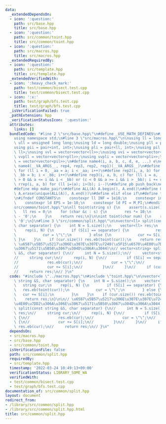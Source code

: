 ```yaml
---
data:
  _extendedDependsOn:
  - icon: ':question:'
    path: src/base.hpp
    title: src/base.hpp
  - icon: ':question:'
    path: src/common/toint.hpp
    title: src/common/toint.hpp
  - icon: ':question:'
    path: src/macros.hpp
    title: src/macros.hpp
  _extendedRequiredBy:
  - icon: ':question:'
    path: src/template.hpp
    title: src/template.hpp
  _extendedVerifiedWith:
  - icon: ':heavy_check_mark:'
    path: test/common/bisect.test.cpp
    title: test/common/bisect.test.cpp
  - icon: ':x:'
    path: test/graph/bfs.test.cpp
    title: test/graph/bfs.test.cpp
  _isVerificationFailed: true
  _pathExtension: hpp
  _verificationStatusIcon: ':question:'
  attributes:
    links: []
  bundledCode: "#line 2 \"src/base.hpp\"\n#define _USE_MATH_DEFINES\n#include <bits/stdc++.h>\n\
    using namespace std;\n#line 3 \"src/macros.hpp\"\n\nusing ll = long long;\nusing\
    \ ull = unsigned long long;\nusing ld = long double;\nusing pll = pair<ll, ll>;\n\
    using pii = pair<int, int>;\nusing pli = pair<ll, int>;\nusing pil = pair<int,\
    \ ll>;\nusing vvl = vector<vector<ll>>;\nusing vvi = vector<vector<int>>;\nusing\
    \ vvpll = vector<vector<pll>>;\nusing vvpli = vector<vector<pli>>;\nusing vvpil\
    \ = vector<vector<pil>>;\n#define name4(i, a, b, c, d, e, ...) e\n#define rep(...)\
    \ name4(__VA_ARGS__, rep4, rep3, rep2, rep1)(__VA_ARGS__)\n#define rep1(i, a)\
    \ for (ll i = 0, _aa = a; i < _aa; i++)\n#define rep2(i, a, b) for (ll i = a,\
    \ _bb = b; i < _bb; i++)\n#define rep3(i, a, b, c) for (ll i = a, _bb = b; (c\
    \ > 0 && a <= i && i < _bb) or (c < 0 && a >= i && i > _bb); i += c)\n#define\
    \ rrep(i, a, b) for (ll i=(a); i>(b); i--)\n#define pb push_back\n#define eb emplace_back\n\
    #define mkp make_pair\n#define ALL(A) A.begin(), A.end()\n#define UNIQUE(A) sort(ALL(A)),\
    \ A.erase(unique(ALL(A)), A.end())\n#define elif else if\n#define tostr to_string\n\
    \n#ifndef CONSTANTS\n    constexpr ll INF = 1e18;\n    constexpr int MOD = 1000000007;\n\
    \    constexpr ld EPS = 1e-10;\n    constexpr ld PI = M_PI;\n#endif\n#line 3 \"\
    src/common/toint.hpp\"\n\nll toint(string s) {\n    assert(s.size() < 20);\n \
    \   ll res = 0;\n    for (char &c : s) {\n        res *= 10;\n        res += c\
    \ - '0';\n    }\n    return res;\n}\n\nint toint(char num) {\n    return num -\
    \ '0';\n}\n#line 3 \"src/common/split.hpp\"\n\nvector<ll> split(const string &S,\
    \ char separator) {\n    int N = S.size();\n    vector<ll> res;\n    string cur;\n\
    \    rep(i, N) {\n        if (S[i] == separator) {\n            res.eb(toint(cur));\n\
    \            cur = \"\";\n        } else {\n            cur += S[i];\n       \
    \ }\n    }\n    if (cur.size()) res.eb(toint(cur));\n    return res;\n}\n\n//\
    \ \u6587\u5B57\u5217\u306E\u307E\u307E\u7248(\u5F15\u6570\u4E00\u7DD2\u306A\u306E\
    \u3067\u5171\u5B58\u3067\u304D\u306A\u3044)\n// vector<string> split(const string\
    \ &S, char separator) {\n//     int N = S.size();\n//     vector<string> res;\n\
    //     string cur;\n//     rep(i, N) {\n//         if (S[i] == separator) {\n\
    //             res.eb(cur);\n//             cur = \"\";\n//         } else {\n\
    //             cur += S[i];\n//         }\n//     }\n//     if (cur.size()) res.eb(cur);\n\
    //     return res;\n// }\n"
  code: "#include \"../macros.hpp\"\n#include \"toint.hpp\"\n\nvector<ll> split(const\
    \ string &S, char separator) {\n    int N = S.size();\n    vector<ll> res;\n \
    \   string cur;\n    rep(i, N) {\n        if (S[i] == separator) {\n         \
    \   res.eb(toint(cur));\n            cur = \"\";\n        } else {\n         \
    \   cur += S[i];\n        }\n    }\n    if (cur.size()) res.eb(toint(cur));\n\
    \    return res;\n}\n\n// \u6587\u5B57\u5217\u306E\u307E\u307E\u7248(\u5F15\u6570\
    \u4E00\u7DD2\u306A\u306E\u3067\u5171\u5B58\u3067\u304D\u306A\u3044)\n// vector<string>\
    \ split(const string &S, char separator) {\n//     int N = S.size();\n//     vector<string>\
    \ res;\n//     string cur;\n//     rep(i, N) {\n//         if (S[i] == separator)\
    \ {\n//             res.eb(cur);\n//             cur = \"\";\n//         } else\
    \ {\n//             cur += S[i];\n//         }\n//     }\n//     if (cur.size())\
    \ res.eb(cur);\n//     return res;\n// }\n"
  dependsOn:
  - src/macros.hpp
  - src/base.hpp
  - src/common/toint.hpp
  isVerificationFile: false
  path: src/common/split.hpp
  requiredBy:
  - src/template.hpp
  timestamp: '2022-03-24 10:49:13+09:00'
  verificationStatus: LIBRARY_SOME_WA
  verifiedWith:
  - test/common/bisect.test.cpp
  - test/graph/bfs.test.cpp
documentation_of: src/common/split.hpp
layout: document
redirect_from:
- /library/src/common/split.hpp
- /library/src/common/split.hpp.html
title: src/common/split.hpp
---
```

